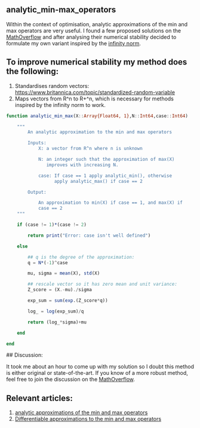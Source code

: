## analytic_min-max_operators

Within the context of optimisation, analytic approximations of the min and max operators 
are very useful. I found a few proposed solutions on the [MathOverflow](https://mathoverflow.net/questions/35191/a-differentiable-approximation-to-the-minimum-function) 
and after analysing their numerical stability decided to formulate my own variant inspired
by the [infinity norm](https://en.wikipedia.org/wiki/Lp_space#The_p-norm_in_finite_dimensions). 

## To improve numerical stability my method does the following:

1. Standardises random vectors: https://www.britannica.com/topic/standardized-random-variable
2. Maps vectors from R^n to R+^n, which is necessary for methods inspired by the infinity norm to work. 

```julia
function analytic_min_max(X::Array{Float64, 1},N::Int64,case::Int64)

    """
        An analytic approximation to the min and max operators

        Inputs: 
            X: a vector from R^n where n is unknown

            N: an integer such that the approximation of max(X) 
               improves with increasing N.

            case: If case == 1 apply analytic_min(), otherwise 
                  apply analytic_max() if case == 2

        Output: 

            An approximation to min(X) if case == 1, and max(X) if 
            case == 2
    """

    if (case != 1)*(case != 2)

        return print("Error: case isn't well defined")

    else

        ## q is the degree of the approximation: 
        q = N*(-1)^case

        mu, sigma = mean(X), std(X)

        ## rescale vector so it has zero mean and unit variance:
        Z_score = (X.-mu)./sigma

        exp_sum = sum(exp.(Z_score*q))

        log_ = log(exp_sum)/q

        return (log_*sigma)+mu

    end

end
```

## Discussion: 

It took me about an hour to come up with my solution so I doubt this method is either original or state-of-the-art. 
If you know of a more robust method, feel free to join the discussion on the [MathOverflow](https://mathoverflow.net/questions/352548/analytic-approximations-of-the-min-and-max-operators).

## Relevant articles:  
1. [analytic approximations of the min and max operators](https://mathoverflow.net/questions/352548/analytic-approximations-of-the-min-and-max-operators)
2. [Differentiable approximations to the min and max operators](https://keplerlounge.com/applied-math/2020/02/13/analytic-min-max.html)